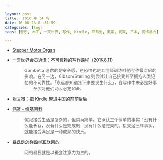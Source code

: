 ```yaml
---

layout: post
title:  2016 年 34 周
date: 16-08-23 01:31:59
categories: [log]
tags: [音乐, 木工, 一天世界, 写作, Kindle, 亚马逊, 美学, 侘寂, 日本, 网络暴力]

---
```


- [Stepper Motor Organ](https://www.youtube.com/watch?v=--sH0071ZDc)

- [一天世界会员通讯：不可信赖的写作课程（2016.8.11）]()

	> Gambetta 追求的是安全感，这恐怕也是工程师训练对他写作最深层的影响。在另一边，Gibson/Sterling 则尝试让自己接受甚至拥抱人类记忆的不可靠性。「永远都知道接下来要发生什么」，在写作中未必是好事——至少对他们两人必定如此。

- [张文翊：把 Kindle 带进中国的前前后后](http://mp.weixin.qq.com/s?__biz=MzIyNDM2MzE3Mw%3D%3D&idx=1&mid=2247484935&scene=0&sn=4d173f6b6a46c826266b42774a145acd)

- [侘寂 - 维基百科](https://zh.wikipedia.org/wiki/侘寂)

	> 侘寂接受生活是复杂的，但崇尚简单。它承认三个简单的事实：没有什么能长存，没有什么是完成的，没有什么是完美的。接受这三样事实，就能接受满足是一种成熟的快乐。

- [暴民是怎样毁掉互联网的](http://matrix.sspai.com/p/d2277040)

	> 网络暴民就是以蚕食注意力为生的。